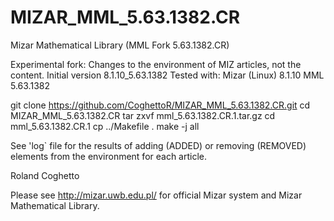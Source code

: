 # MIZAR_MML_5.63.1382.CR
Mizar Mathematical Library (MML Fork 5.63.1382.CR)

Experimental fork: Changes to the environment of MIZ articles, not the content.
Initial version 8.1.10_5.63.1382 
Tested with: Mizar (Linux) 8.1.10 MML 5.63.1382

 git clone https://github.com/CoghettoR/MIZAR_MML_5.63.1382.CR.git
 cd MIZAR_MML_5.63.1382.CR
 tar zxvf mml_5.63.1382.CR.1.tar.gz
 cd mml_5.63.1382.CR.1
 cp ../Makefile .
 make -j all

See 'log` file for the results of adding (ADDED) or removing (REMOVED) elements from the environment for each article.


Roland Coghetto 

Please see http://mizar.uwb.edu.pl/ for official Mizar system and Mizar Mathematical Library.
